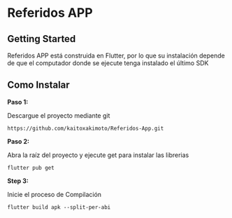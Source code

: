 # Referidos APP

## Getting Started

Referidos APP está construida en Flutter, por lo que su instalación depende de que el computador donde se ejecute tenga instalado el último SDK

## Como Instalar

**Paso 1:**

Descargue el proyecto mediante git

```
https://github.com/kaitoxakimoto/Referidos-App.git
```

**Paso 2:**

Abra la raíz del proyecto y ejecute get para instalar las librerias

```
flutter pub get 
```

**Step 3:**

Inicie el proceso de Compilación

```
flutter build apk --split-per-abi
```
